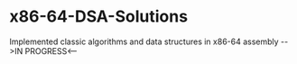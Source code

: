 # x86-64-DSA-Solutions
Implemented classic algorithms and data structures in x86-64 assembly
-->IN PROGRESS<--
